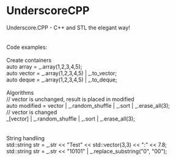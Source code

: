 UnderscoreCPP
=============

Underscore.CPP - C++ and STL the elegant way!<br/>
<br/>
<br/>
Code examples:<br/>
<br/>
Create containers<br/>
    auto array = _.array(1,2,3,4,5);<br/>
    auto vector = _.array(1,2,3,4,5) | _.to_vector;<br/>
    auto deque = _.array(1,2,3,4,5) | _.to_deque;<br/>
<br/>
Algorithms<br/>
  // vector is unchanged, result is placed in modified<br/>
  auto modified = vector | _.random_shuffle | _.sort | _.erase_all(3);<br/>
  // vector is changed<br/>
  _[vector] | _.random_shuffle | _.sort | _.erase_all(3);<br/>
  <br/>
<br/>
String handling<br/>
  std::string str = _.str << "Test" << std::vector<int>(3,3) << ":" << 7.8;<br/>
  std::string str = _.str << "10101" | _.replace_substring("0", "00");<br/>
